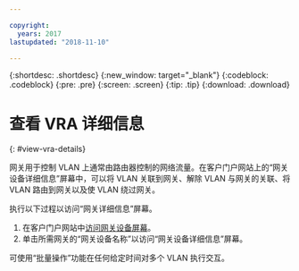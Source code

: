 ```yaml
---

copyright:
  years: 2017
lastupdated: "2018-11-10"

---
```


{:shortdesc: .shortdesc}
{:new_window: target="_blank"}
{:codeblock: .codeblock}
{:pre: .pre}
{:screen: .screen}
{:tip: .tip}
{:download: .download}

# 查看 VRA 详细信息
{: #view-vra-details}

网关用于控制 VLAN 上通常由路由器控制的网络流量。在客户门户网站上的“网关设备详细信息”屏幕中，可以将 VLAN 关联到网关、解除 VLAN 与网关的关联、将 VLAN 路由到网关以及使 VLAN 绕过网关。

执行以下过程以访问“网关详细信息”屏幕。

1. 在客户门户网站中[访问网关设备屏幕](/docs/infrastructure/virtual-router-appliance?topic=virtual-router-appliance-view-all-vras)。
2. 单击所需网关的“网关设备名称”以访问“网关设备详细信息”屏幕。

可使用“批量操作”功能在任何给定时间对多个 VLAN 执行交互。
